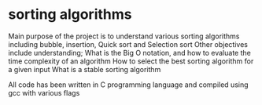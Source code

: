 # sorting algorithms

Main purpose of the project is to understand various sorting algorithms including
bubble, insertion, Quick sort and Selection sort
Other objectives include understanding;
What is the Big O notation, and how to evaluate the time complexity of an algorithm
How to select the best sorting algorithm for a given input
What is a stable sorting algorithm

All code has been written in C programming language and compiled using gcc with various flags